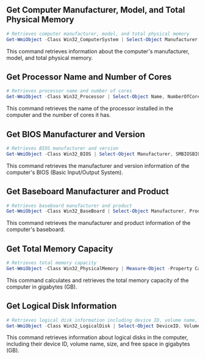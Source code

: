 
## Get Computer Manufacturer, Model, and Total Physical Memory

```powershell
# Retrieves computer manufacturer, model, and total physical memory
Get-WmiObject -Class Win32_ComputerSystem | Select-Object Manufacturer, Model, TotalPhysicalMemory
```
This command retrieves information about the computer's manufacturer, model, and total physical memory.

## Get Processor Name and Number of Cores

```powershell
# Retrieves processor name and number of cores
Get-WmiObject -Class Win32_Processor | Select-Object Name, NumberOfCores
```
This command retrieves the name of the processor installed in the computer and the number of cores it has.

## Get BIOS Manufacturer and Version

```powershell
# Retrieves BIOS manufacturer and version
Get-WmiObject -Class Win32_BIOS | Select-Object Manufacturer, SMBIOSBIOSVersion
```
This command retrieves the manufacturer and version information of the computer's BIOS (Basic Input/Output System).

## Get Baseboard Manufacturer and Product

```powershell
# Retrieves baseboard manufacturer and product
Get-WmiObject -Class Win32_BaseBoard | Select-Object Manufacturer, Product
```
This command retrieves the manufacturer and product information of the computer's baseboard.

## Get Total Memory Capacity

```powershell
# Retrieves total memory capacity
Get-WmiObject -Class Win32_PhysicalMemory | Measure-Object -Property Capacity -Sum | Select-Object @{Name="TotalMemory";Expression={"{0:N2} GB" -f ($_.Sum / 1GB)}}
```
This command calculates and retrieves the total memory capacity of the computer in gigabytes (GB).

## Get Logical Disk Information

```powershell
# Retrieves logical disk information including device ID, volume name, size, and free space
Get-WmiObject -Class Win32_LogicalDisk | Select-Object DeviceID, VolumeName, @{Name="Size";Expression={"{0:N2} GB" -f ($_.Size / 1GB)}}, @{Name="FreeSpace";Expression={"{0:N2} GB" -f ($_.FreeSpace / 1GB)}}
```
This command retrieves information about logical disks in the computer, including their device ID, volume name, size, and free space in gigabytes (GB).
